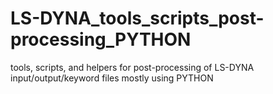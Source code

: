 # LS-DYNA_tools_scripts_post-processing_PYTHON
tools, scripts, and helpers for post-processing of LS-DYNA input/output/keyword files mostly using PYTHON
